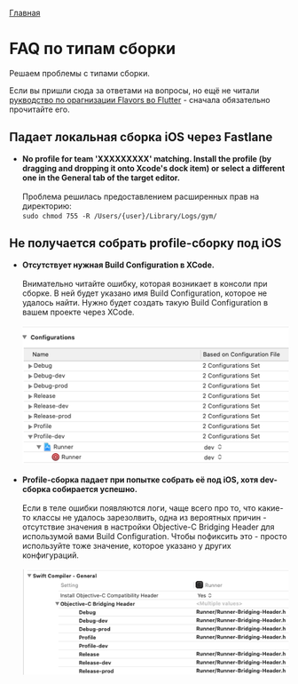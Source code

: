 [Главная](../main.md)

# FAQ по типам сборки

Решаем проблемы с типами сборки.

Если вы пришли сюда за ответами на вопросы, но ещё не читали [рукводство по орагнизации Flavors во Flutter](../best_practice/flavors/flavors_long.md) - сначала обязательно прочитайте его.

## Падает локальная сборка iOS через Fastlane

 - **No profile for team 'XXXXXXXXX' matching. Install the profile (by dragging and dropping it onto Xcode's dock item) or select a different one in the General tab of the target editor.**
   <br><br>
   Проблема решилась предоставлением расширенных прав на директорию:
   <br>
   `sudo chmod 755 -R /Users/{user}/Library/Logs/gym/`


## Не получается собрать profile-сборку под iOS

 - **Отсутствует нужная Build Configuration в XCode.**
    <br><br>
    Внимательно читайте ошибку, которая возникает в консоли при сборке.
    В ней будет указано имя Build Configuration, которое не удалось найти.
    Нужно будет создать такую Build Configuration в вашем проекте через
    XCode.
    <br><br>
    ![build_settings](img/profile_build_config.png)
    <br><br>
 - **Profile-сборка падает при попытке собрать её под iOS, хотя dev-сборка собирается успешно.**
    <br><br>
    Если в теле ошибки появляются логи, чаще всего про то, что какие-то
    классы не удалось зарезолвить, одна из вероятных причин -
    отсутствие значения в настройки Objective-C Bridging Header для
    использумой вами Build Configuration. Чтобы пофиксить это - просто
    используйте тоже значение, которое указано у других конфигураций.
    <br><br>
    ![build_settings](img/obj_c_build_header.png)
    <br><br>